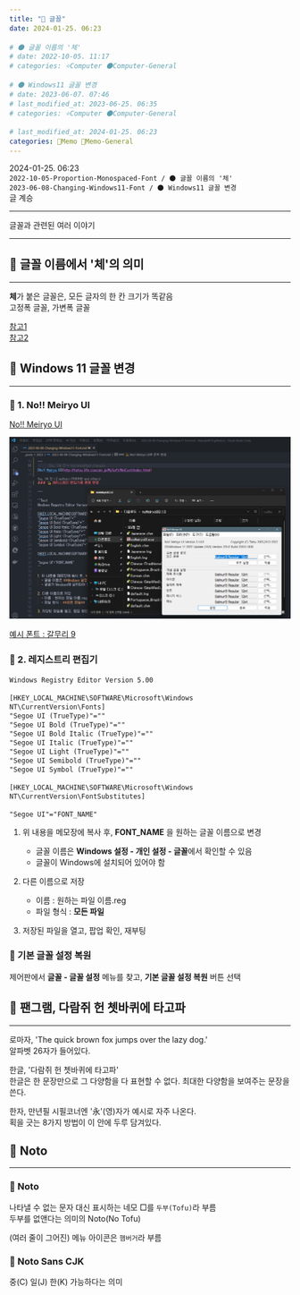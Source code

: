 ```yaml
---
title: "🥑 글꼴"
date: 2024-01-25. 06:23

# 🌑 글꼴 이름의 '체'
# date: 2022-10-05. 11:17
# categories: ⭐Computer 🌑Computer-General

# 🌑 Windows11 글꼴 변경
# date: 2023-06-07. 07:46
# last_modified_at: 2023-06-25. 06:35
# categories: ⭐Computer 🌑Computer-General

# last_modified_at: 2024-01-25. 06:23
categories: 🌳Memo 🥑Memo-General
---
```


2024-01-25. 06:23  
`2022-10-05-Proportion-Monospaced-Font / 🌑 글꼴 이름의 '체'`  
`2023-06-08-Changing-Windows11-Font / 🌑 Windows11 글꼴 변경`  
글 계승  

---

글꼴과 관련된 여러 이야기  

---

## 🥑 글꼴 이름에서 '체'의 의미

---

**체**가 붙은 글꼴은, 모든 글자의 한 칸 크기가 똑같음  
고정폭 글꼴, 가변폭 글꼴  

[참고1](https://en.wikipedia.org/wiki/Typeface#Proportion)  
[참고2](https://en.wikipedia.org/wiki/Monospaced_font)  

## 🥑 Windows 11 글꼴 변경

---

### 🧃 1. No!! Meiryo UI

[No!! Meiryo UI](http://tatsu.life.coocan.jp/MySoft/WinCust/index.html)  

![적용 예시](/assets/img/2023/230625_0000.png)  

[예시 폰트 : 갈무리 9](https://galmuri.quiple.dev/)  

### 🧃 2. 레지스트리 편집기

```Text
Windows Registry Editor Version 5.00

[HKEY_LOCAL_MACHINE\SOFTWARE\Microsoft\Windows NT\CurrentVersion\Fonts]
"Segoe UI (TrueType)"=""
"Segoe UI Bold (TrueType)"=""
"Segoe UI Bold Italic (TrueType)"=""
"Segoe UI Italic (TrueType)"=""
"Segoe UI Light (TrueType)"=""
"Segoe UI Semibold (TrueType)"=""
"Segoe UI Symbol (TrueType)"=""

[HKEY_LOCAL_MACHINE\SOFTWARE\Microsoft\Windows NT\CurrentVersion\FontSubstitutes]

"Segoe UI"="FONT_NAME"
```

1. 위 내용을 메모장에 복사 후, **FONT_NAME** 을 원하는 글꼴 이름으로 변경
   - 글꼴 이름은 **Windows 설정 - 개인 설정 - 글꼴**에서 확인할 수 있음
   - 글꼴이 Windows에 설치되어 있어야 함

2. 다른 이름으로 저장
   - 이름 : 원하는 파일 이름.reg
   - 파일 형식 : **모든 파일**

3. 저장된 파일을 열고, 팝업 확인, 재부팅

### 🧃 기본 글꼴 설정 복원

제어판에서 **글꼴 - 글꼴 설정** 메뉴를 찾고, **기본 글꼴 설정 복원** 버튼 선택  

## 🥑 팬그램, 다람쥐 헌 쳇바퀴에 타고파

---

로마자, 'The quick brown fox jumps over the lazy dog.'  
알파벳 26자가 들어있다.  

한글, '다람쥐 헌 쳇바퀴에 타고파'  
한글은 한 문장만으로 그 다양함을 다 표현할 수 없다. 최대한 다양함을 보여주는 문장을 쓴다.  
[](https://namu.wiki/w/%ED%8C%AC%EA%B7%B8%EB%9E%A8)  

한자, 만년필 시필코너엔 '永'(영)자가 예시로 자주 나온다.  
획을 긋는 8가지 방법이 이 안에 두루 담겨있다.  

## 🥑 Noto

---

### 🧃 Noto

나타낼 수 없는 문자 대신 표시하는 네모 □를 `두부(Tofu)`라 부름  
두부를 없앤다는 의미의 Noto(No Tofu)  
[](https://x.com/YAYOFLAKE/status/1749386451299795296?s=20)  

(여러 줄이 그어진) 메뉴 아이콘은 `햄버거`라 부름  
[](https://x.com/XBlackxnx/status/1749754966041100458?s=20)  

### 🧃 Noto Sans CJK

중(C) 일(J) 한(K) 가능하다는 의미  
